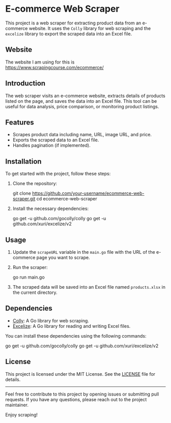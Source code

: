 # E-commerce Web Scraper

This project is a web scraper for extracting product data from an e-commerce website. It uses the `Colly` library for web scraping and the `excelize` library to export the scraped data into an Excel file.

## Website
The website I am using for this is https://www.scrapingcourse.com/ecommerce/
## Introduction

The web scraper visits an e-commerce website, extracts details of products listed on the page, and saves the data into an Excel file. This tool can be useful for data analysis, price comparison, or monitoring product listings.

## Features

- Scrapes product data including name, URL, image URL, and price.
- Exports the scraped data to an Excel file.
- Handles pagination (if implemented).

## Installation

To get started with the project, follow these steps:

1. Clone the repository:
    
    git clone https://github.com/your-username/ecommerce-web-scraper.git
    cd ecommerce-web-scraper
    
2. Install the necessary dependencies:
    
    go get -u github.com/gocolly/colly
    go get -u github.com/xuri/excelize/v2
    

## Usage

1. Update the `scrapeURL` variable in the `main.go` file with the URL of the  e-commerce page you want to scrape.
2. Run the scraper:

    go run main.go

3. The scraped data will be saved into an Excel file named `products.xlsx` in the current directory.


## Dependencies

- [Colly](https://github.com/gocolly/colly): A Go library for web scraping.
- [Excelize](https://github.com/xuri/excelize): A Go library for reading and writing Excel files.

You can install these dependencies using the following commands:

go get -u github.com/gocolly/colly
go get -u github.com/xuri/excelize/v2

## License

This project is licensed under the MIT License. See the [LICENSE](LICENSE) file for details.

---

Feel free to contribute to this project by opening issues or submitting pull requests. If you have any questions, please reach out to the project maintainer.

Enjoy scraping! 